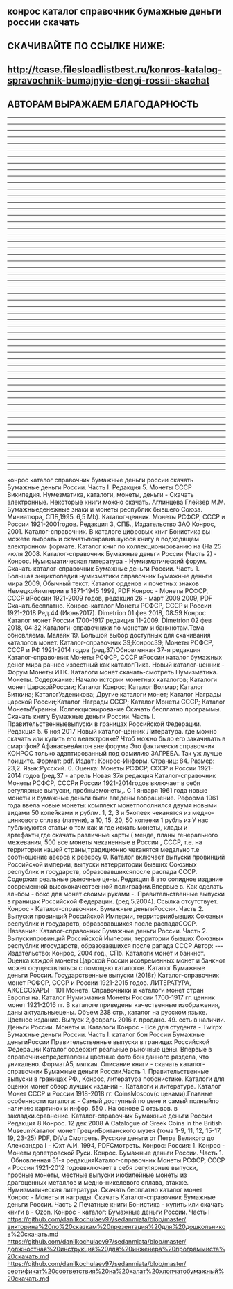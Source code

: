 конрос каталог справочник бумажные деньги россии скачать
--------------------------------------------------
СКАЧИВАЙТЕ ПО ССЫЛКЕ НИЖЕ:
--------------------------------------------------
http://tcase.filesloadlistbest.ru/konros-katalog-spravochnik-bumajnyie-dengi-rossii-skachat
--------------------------------------------------
АВТОРАМ ВЫРАЖАЕМ БЛАГОДАРНОСТЬ
--------------------------------------------------
--------------------------------------------------
--------------------------------------------------
--------------------------------------------------
--------------------------------------------------
--------------------------------------------------
--------------------------------------------------
--------------------------------------------------
--------------------------------------------------
--------------------------------------------------
--------------------------------------------------
--------------------------------------------------
--------------------------------------------------
--------------------------------------------------
--------------------------------------------------
--------------------------------------------------
--------------------------------------------------
--------------------------------------------------
--------------------------------------------------
--------------------------------------------------
--------------------------------------------------
--------------------------------------------------
--------------------------------------------------
--------------------------------------------------
--------------------------------------------------
--------------------------------------------------
--------------------------------------------------
--------------------------------------------------
--------------------------------------------------
--------------------------------------------------
--------------------------------------------------
--------------------------------------------------
--------------------------------------------------
--------------------------------------------------
--------------------------------------------------
--------------------------------------------------
--------------------------------------------------
--------------------------------------------------
--------------------------------------------------
--------------------------------------------------
--------------------------------------------------
--------------------------------------------------
--------------------------------------------------
--------------------------------------------------
--------------------------------------------------
--------------------------------------------------
--------------------------------------------------
--------------------------------------------------
--------------------------------------------------
--------------------------------------------------
--------------------------------------------------
--------------------------------------------------
--------------------------------------------------
--------------------------------------------------
--------------------------------------------------
--------------------------------------------------
конрос каталог справочник бумажные деньги россии скачать Бумажные деньги России. Часть I. Редакция 5. Монеты СССР  Википедия. Нумезматика, каталоги, монеты, деньги - Скачать электронные. Некоторые книги можно скачать. Аглинцева  Глейзер М.М. Бумажныеденежные знаки и монеты республик бывшего Союза.  Миниатюра, СПБ,1995.  6,5 Mb). Каталог-ценник. Монеты РСФСР, СССР и России 1921-2001годов. Редакция 3, СПБ., Издательство ЗАО Конрос, 2001. Каталог-справочник. В каталоге цифровых книг Бонистика вы можете выбрать и скачатьпонравившуюся книгу в подходящем электронном формате. Каталог книг по коллекционированию на  (На 25 июля 2008. Каталог-справочник Бумажные деньги России (Часть 2) - Конрос. Нумизматическая литература - Нумизматический форум. Скачать каталог-справочник Бумажные деньги России. Часть 1. Большая энциклопедия нумизматики  справочник Бумажные деньги мира 2009, Обычный текст.  Каталог орденов и почетных знаков Немецкойимперии в 1871-1945 1999, PDF  Конрос - Монеты РСФСР, СССР иРоссии 1921-2009 годов, редакция 26 - март 2009 2009, PDF Скачатьбесплатно.
Конрос-каталог Монеты РСФСР, СССР и России 1921-2018 Ред.44 (Июнь2017). Dimetrion  01 фев 2018, 08:59  Конрос Каталог монет России 1700-1917 редакция 11-2009. Dimetrion  02 фев 2018, 04:32  Каталоги-справочники по монетам и банкнотам.Тема обновляема. Малайк  19. Большой выбор доступных для скачивания каталогов монет.  Каталог-справочник 39;Конрос39; Монеты РСФСР, СССР и РФ 1921-2014 годов (ред.37)Обновленная 37-я редакция Каталог-справочник Монеты РСФСР, СССР иРоссии  каталог бумажных денег мира  раннее известный как каталогПика. Новый каталог-ценник - Форум Монеты ИТК. Каталоги монет скачать-смотреть  Нумизматика. Монеты. Содержание: Начало истории монетных каталогов; Каталоги монет ЦарскойРоссии; Каталог Конрос; Каталог Волмар; Каталог Биткина; КаталогУзденикова; Другие каталоги монет; Каталог Награды царской России;Каталог Награды СССР; Каталог Монеты СССР; Каталог МонетыУкраины. Коллекционирование  Скачать бесплатно программы. Скачать книгу Бумажные деньги России. Часть I. Правительственныевыпуски в границах Российской Федерации. Редакция 5. 6 ноя 2017  Новый каталог-ценник Литература.  где можно скачать или купить его велектронке? Чтоб можно было его закачивать в смартфон? АфанасьевАнтон вне форума  Это фактически справочник КОНРОС только адаптированный под фамилию ЗАГРЕБА. Так уж лучше поищите. Формат: pdf. Издат.: Конрос-Информ. Страниц: 84. Размер: 23,2. Язык:Русский. 0. Оценка: Монеты РСФСР, СССР и России 1921-2014 годов (ред.37 - апрель Новая 37я редакция Каталог-справочник Монеты РСФСР, СССРи России 1921-2014годов включает в себя регулярные выпуски, пробныемонеты,. С 1 января 1961 года новые монеты и бумажные деньги были введены вобращение. Реформа 1961 года ввела новые монеты: комплект монетпополнился двумя новыми видами  50 копейками и рублм. 1, 2, 3 и 5копеек чеканятся из медно-цинкового сплава (латуни), а 10, 15, 20, 50 копееки 1 рубль  из
У нас публикуются статьи о том как и где искать монеты, клады и артефакты,где скачать различные карты ( менде, планы генерального межевания, 500 все монеты чеканенные в России , СССР, т.е. на территории нашей страны,традиционно чеканятся медально т.е соотношение аверса к реверсу 0. Каталог включает выпуски провинций Российской империи, выпуски натерритории бывших Союзных республик и государств, образовавшихсяпосле распада СССР. Содержит реальные рыночные цены. Редакция 8 это солидное издание современной высококачественной полиграфии.Впервые в. Как сделать альбом - бокс для монет своими руками  -. Правительственные выпуски в границах Российской Федерации. (ред.5,2004). Ссылка отсутствует. Конрос - Каталог-справочник. Бумажные деньгиРоссии. Часть 2. Выпуски провинций Российской Империи, территориибывших Союзных республик и государств, образовавшихся после распадаСССР. Название: Каталог-справочник Бумажные деньги России. Часть 2. Выпускипровинций Российской Империи, территории бывших Союзных республик игосударств, образовавшихся после рапада СССР Автор: --- Издательство: Конрос, 2004 год., СПб. Каталоги монет и банкнот. Оценка каждой монеты Царской России исовременных монет и банкнот может осуществляться с помощью каталогов. Каталог Бумажные деньги России. Государственные выпуски (2018г) Каталог-справочник монет РСФСР, СССР и России 1921-2015 годов. ЛИТЕРАТУРА, АКСЕССУАРЫ - 101 Монета. Справочники и каталоги монет стран Европы на. Каталог Нумизмания Монеты России 1700-1917 гг.  ценник монет 1921-2016 гг. В каталоге приведены качественные изображения, даны актуальныецены. Объем 238 стр., каталог на русском языке. Цветное издание. Выпуск 2,февраль 2016 г. продано. 49. есть в наличии. Деньги России. Монеты и. Каталоги Конрос - Все для студента - Twirpx
Бумажные деньги России. Часть I. каталог бон России Бумажные деньгиРоссии Правительственные выпуски в границах Российской Федерации Каталог содержит реальные рыночные цены. Впервые в справочникепредставлены цветные фото бон данного раздела, что уникально. ФорматA5, мягкая. Описание книги - скачать каталог-справочник Бумажные деньги России.Часть 1. Правительственные выпуски в границах РФ., Конрос, литература побонистике. Каталоги для оценки монет  обзор лучших изданий -. Каталоги и литература. Каталог Монет СССР и России 1918-2018 гг. CoinsMoscov(с ценами).Главные особенности каталога: - Самый доступный по цене и самый полныйпо наличию картинок и инфор. 550 . На основе 0 отзывов. в закладки.сравнение. Каталог-справочник Бумажные деньги России Редакция 8 Конрос. 12 дек 2008  A Catalogue of Greek Coins in the British MuseumКаталог монет ГрецииБританского музея (тома 1-9, 11, 12, 15-17, 19, 23-25) PDF, DjVu Смотреть. Русские деньги от Петра Великого до Александра I - Юхт А.И. 1994, PDFСмотреть. Конрос: Россия: 1. Конрос - Монеты допетровской Руси. Конрос. Бумажные деньги России. Часть 1. . Обновленная 31-я редакцияКаталог-справочник Монеты РСФСР, СССР и России 1921-2012 годоввключает в себя регулярные выпуски, пробные монеты, местные выпуски июбилейные монеты из драгоценных металлов и медно-никелевого сплава, атакже. Нумизматическая литература. Скачать бесплатно каталог монет Конрос - Монеты и награды. Скачать Каталог-справочник Бумажные деньги России. Часть 2
Печатные книги Бонистика - купить или скачать книги в  - Ozon. Конрос - каталог: Бумажные деньги России. Часть I
https://github.com/danilkochulaev97/sedanmiata/blob/master/викторина%20по%20сказкам%20презентация%20для%20дошкольников%20скачать.md
https://github.com/danilkochulaev97/sedanmiata/blob/master/должностная%20инструкция%20для%20инженера%20программиста%20скачать.md
https://github.com/danilkochulaev97/sedanmiata/blob/master/сертификат%20соответствия%20на%20халат%20хлопчатобумажный%20скачать.md